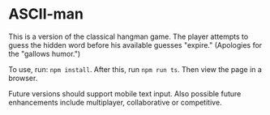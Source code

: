 # ASCII-man

This is a version of the classical hangman game. The player attempts to guess the hidden word before his available guesses "expire." (Apologies for the "gallows humor.")

To use, run: `npm install`. After this, run `npm run ts`. Then view the page in a browser.

Future versions should support mobile text input. Also possible future enhancements include multiplayer, collaborative or competitive.

